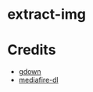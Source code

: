 # extract-img

# Credits
 * [gdown](https://github.com/wkentaro/gdown)
 * [mediafire-dl](https://github.com/Juvenal-Yescas/mediafire-dl)
